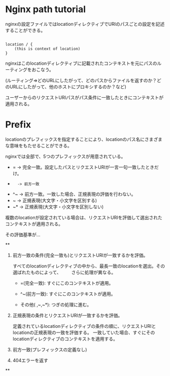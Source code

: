 
# Nginx path tutorial

nginxの設定ファイルではlocationディレクティブでURIのパスごとの設定を記述することができる。

```

location / {
	(this is context of location)
}

```

nginxはこのlocationディレクティブに記載されたコンテキストを元にパスのルーティングをおこなう。

(ルーティング=>どのURLにしたがって、どのパスからファイルを返すのか？どのURLにしたがって、他のホストにプロキシするのか？など)

ユーザーからのリクエストURIパスがパス条件に一致したときにコンテキストが適用される。

# Prefix

locationのプレフィックスを指定することにより、locationのパス名にさまざまな意味をもたせることができる。

nginxでは全部で、5つのプレフィックスが用意されている。


* = 		-> 完全一致。設定したパスとリクエストURIが一言一句一致したときだけ。
*  		-> 前方一致
* ^~ 		-> 前方一致。一致した場合、正規表現の評価を行わない。
* ~		-> 正規表現(大文字・小文字を区別する)
* ~*		-> 正規表現(大文字・小文字を区別しない)

複数のlocationが設定されている場合は、リクエストURIを評価して選出されたコンテキストが適用される。

その評価基準が...

**

1. 前方一致の条件(完全一致も)とリクエストURIが一致するかを評価。

	すべてのlocationディレクティブの中から、最長一致のlocationを選出。その選ばれたものによって、	　　さらに処理が異なる。

	* =(完全一致): すぐにこのコンテキストが適用。

	* ^~(前方一致): すぐにこのコンテキストが適用。

	* その他( ,~,~*): つぎの処理に進む。

2. 正規表現の条件とリクエストURIが一致するかを評価。

	定義されているlocationディレクティブの条件の順に、リクエストURIとlocationの正規表現の一致を評価する。
	一致していた場合、すぐにそのlocationディレクティブのコンテキストを適用する。

3. 前方一致(プレフィックスの定義なし)

4. 404エラーを返す

**
